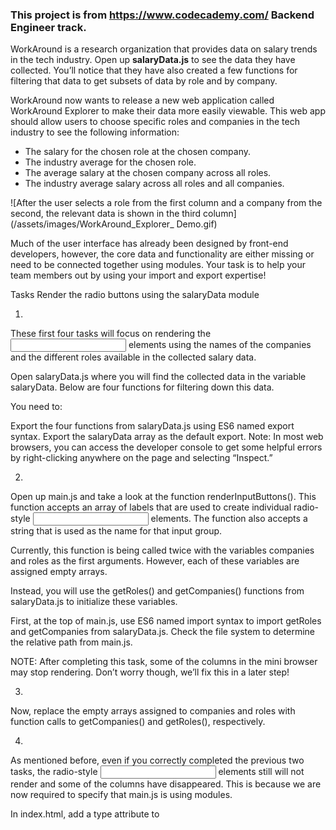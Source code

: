 ### This project is from https://www.codecademy.com/ Backend Engineer track.

WorkAround is a research organization that provides data on salary trends in the tech industry. Open up **salaryData.js** to see the data they have collected. You’ll notice that they have also created a few functions for filtering that data to get subsets of data by role and by company.

WorkAround now wants to release a new web application called WorkAround Explorer to make their data more easily viewable. This web app should allow users to choose specific roles and companies in the tech industry to see the following information:

* The salary for the chosen role at the chosen company.
* The industry average for the chosen role.
* The average salary at the chosen company across all roles.
* The industry average salary across all roles and all companies.

![After the user selects a role from the first column and a company from the second, the relevant data is shown in the third column](/assets/images/WorkAround_Explorer_ Demo.gif)

Much of the user interface has already been designed by front-end developers, however, the core data and functionality are either missing or need to be connected together using modules. Your task is to help your team members out by using your import and export expertise!

Tasks
Render the radio buttons using the salaryData module

1.
These first four tasks will focus on rendering the <input> elements using the names of the companies and the different roles available in the collected salary data.

Open salaryData.js where you will find the collected data in the variable salaryData. Below are four functions for filtering down this data.

You need to:

Export the four functions from salaryData.js using ES6 named export syntax.
Export the salaryData array as the default export.
Note: In most web browsers, you can access the developer console to get some helpful errors by right-clicking anywhere on the page and selecting “Inspect.”

2.
Open up main.js and take a look at the function renderInputButtons(). This function accepts an array of labels that are used to create individual radio-style <input> elements. The function also accepts a string that is used as the name for that input group.

Currently, this function is being called twice with the variables companies and roles as the first arguments. However, each of these variables are assigned empty arrays.

Instead, you will use the getRoles() and getCompanies() functions from salaryData.js to initialize these variables.

First, at the top of main.js, use ES6 named import syntax to import getRoles and getCompanies from salaryData.js. Check the file system to determine the relative path from main.js.

NOTE: After completing this task, some of the columns in the mini browser may stop rendering. Don’t worry though, we’ll fix this in a later step!

3.
Now, replace the empty arrays assigned to companies and roles with function calls to getCompanies() and getRoles(), respectively.

4.
As mentioned before, even if you correctly completed the previous two tasks, the radio-style <input> elements still will not render and some of the columns have disappeared. This is because we are now required to specify that main.js is using modules.

In index.html, add a type attribute to <script src='main.js'> with the correct value to indicate that the main.js script is using modules.

After completing this task, all three columns should render again and you should see the radio-style <input> elements rendered in your application!

Create the workAroundModule

5.
Great job! You now have radio-style <input> elements for the different companies and roles represented in the salary dataset. Try selecting a combination of company and role and you’ll see that the data isn’t being calculated. Instead, all four values are showing up as $0.

Open up workAroundModule.js where you will find four functions that each calculate a different data value that we want to display. They are currently incomplete.

To complete these four functions, you will need some data from salaryData.js.

Import the functions getDataByRole() and getDataByCompany() from salaryData.js using named import syntax.
Import salaryData from salaryData.js using the default import syntax.
Note: The reason these functions are in a separate module from salaryData.js is to achieve separation of concerns. salaryData.js is concerned only with providing access to raw data while workAroundModule.js is concerned with digging into the data to find precise values.

6.
Each of the incomplete functions in workAroundModule.js contains an empty array ([]) that needs to be replaced. You will need to use the appropriate imported data/functions from the salaryData.js module to replace these arrays.

7.
As a final step, to make these functions available to main.js, export the four functions using named export syntax.

Calculate and render the data when the user input changes

8.
We are all set up now to use the functions defined in workAroundModule.js to calculate and render the data based on the user’s input selections.

In main.js, import the four functions from workAroundModule.js.

9.
And finally, take a look at updateResults(). This function is called any time the user selects one of the radio input elements.

At the top of the definition of updateResults(), the company and role selected by the user are extracted from the <input> elements. These values can be used in combination with the imported functions from workAroundModule.js to calculate the four variables below:

const averageSalaryByRole = 0;
const averageSalaryByCompany = 0;
const salary = 0;
const industryAverageSalary = 0;

As you can see, they are all assigned to 0 rather than the appropriate calculated data. Replace each 0 with a call to the appropriate imported function from workAroundModule.js using either (or both) company and role as arguments.

Extra Challenge

10.
Congrats! You’ve helped WorkAround build their WorkAround Explorer application using a modular approach. The end result is a well-organized program with clear boundaries for each of its separate concerns.

Often, programmers will create a set of generic “utility” functions that can be applied to any program, regardless of the context. In this case, it would be useful to have a function that can properly format a number, like so:

const result = formatNumber(1234567.89);
// result = "1,234,567.89"

As an extra challenge:

Create a new file in the modules/ directory called utilities.js.
Define and export a function in utilities.js called formatNumber(). This function should have a number parameter and should return a string representation of that number value with a comma (,) character between every 3rd digit.
Import this function into main.js and use it to format the four data values rendered to the screen.
